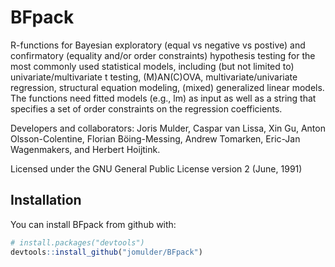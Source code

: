 # BFpack

R-functions for Bayesian exploratory (equal vs negative vs postive) and confirmatory (equality and/or order constraints) hypothesis testing for the most commonly used statistical models, including (but not limited to) univariate/multivariate t testing, (M)AN(C)OVA, multivariate/univariate regression, structural equation modeling, (mixed) generalized linear models. The functions need fitted models (e.g., lm) as input as well as a string that specifies a set of order constraints on the regression coefficients.

Developers and collaborators: Joris Mulder, Caspar van Lissa, Xin Gu, Anton Olsson-Colentine, Florian Böing-Messing, Andrew Tomarken, Eric-Jan Wagenmakers, and Herbert Hoijtink.

Licensed under the GNU General Public License version 2 (June, 1991)


Installation
------------

You can install BFpack from github with:

``` r
# install.packages("devtools")
devtools::install_github("jomulder/BFpack")
